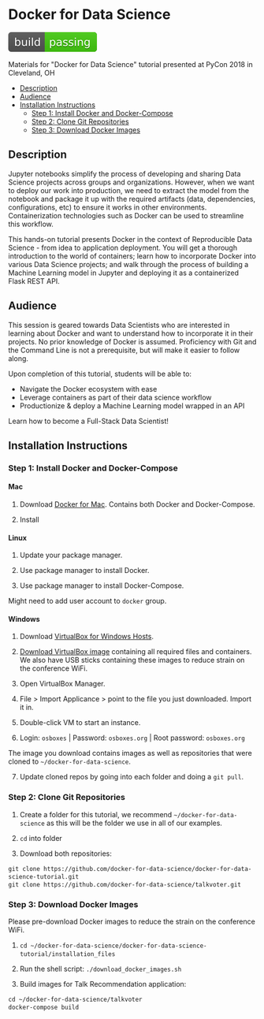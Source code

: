 # Docker for Data Science

![Alt text](./_materials/build_passing.svg)

Materials for "Docker for Data Science" tutorial presented at PyCon 2018 in Cleveland, OH

<!-- TOC -->

- [Description](#description)
- [Audience](#audience)
- [Installation Instructions](#installation-instructions)
    - [Step 1: Install Docker and Docker-Compose](#step-1-install-docker-and-docker-compose)
    - [Step 2: Clone Git Repositories](#step-2-clone-git-repositories)
    - [Step 3: Download Docker Images](#step-3-download-docker-images)

<!-- /TOC -->

## Description

Jupyter notebooks simplify the process of developing and sharing Data Science projects across groups and organizations. However, when we want to deploy our work into production, we need to extract the model from the notebook and package it up with the required artifacts (data, dependencies, configurations, etc) to ensure it works in other environments. Containerization technologies such as Docker can be used to streamline this workflow.

This hands-on tutorial presents Docker in the context of Reproducible Data Science - from idea to application deployment. You will get a thorough introduction to the world of containers; learn how to incorporate Docker into various Data Science projects; and walk through the process of building a Machine Learning model in Jupyter and deploying it as a containerized Flask REST API.

## Audience

This session is geared towards Data Scientists who are interested in learning about Docker and want to understand how to incorporate it in their projects. No prior knowledge of Docker is assumed. Proficiency with Git and the Command Line is not a prerequisite, but will make it easier to follow along.

Upon completion of this tutorial, students will be able to:

* Navigate the Docker ecosystem with ease
* Leverage containers as part of their data science workflow
* Productionize & deploy a Machine Learning model wrapped in an API

Learn how to become a Full-Stack Data Scientist!

## Installation Instructions

### Step 1: Install Docker and Docker-Compose

#### Mac

1. Download [Docker for Mac](https://store.docker.com/editions/community/docker-ce-desktop-mac). Contains both Docker and Docker-Compose.

2. Install

#### Linux

1. Update your package manager.

2. Use package manager to install Docker.

3. Use package manager to install Docker-Compose.

Might need to add user account to `docker` group.

#### Windows

1. Download [VirtualBox for Windows Hosts](https://www.virtualbox.org/wiki/Downloads).

2. [Download VirtualBox image](https://s3.us-east-2.amazonaws.com/docker-for-data-science/docker-for-data-science.ova) containing all required files and containers. We also have USB sticks containing these images to reduce strain on the conference WiFi.

3. Open VirtualBox Manager.

4. File > Import Applicance > point to the file you just downloaded. Import it in.

5. Double-click VM to start an instance.

6. Login: `osboxes` | Password: `osboxes.org` | Root password: `osboxes.org`

The image you download contains images as well as repositories that were cloned to `~/docker-for-data-science`.

7. Update cloned repos by going into each folder and doing a `git pull`.

### Step 2: Clone Git Repositories

1. Create a folder for this tutorial, we recommend `~/docker-for-data-science` as this will be the folder we use in all of our examples.

2. `cd` into folder

3. Download both repositories:

```console
git clone https://github.com/docker-for-data-science/docker-for-data-science-tutorial.git
git clone https://github.com/docker-for-data-science/talkvoter.git
```

### Step 3: Download Docker Images

Please pre-download Docker images to reduce the strain on the conference WiFi.

1. `cd ~/docker-for-data-science/docker-for-data-science-tutorial/installation_files`

2. Run the shell script: `./download_docker_images.sh`

3. Build images for Talk Recommendation application:

```console
cd ~/docker-for-data-science/talkvoter
docker-compose build
```
